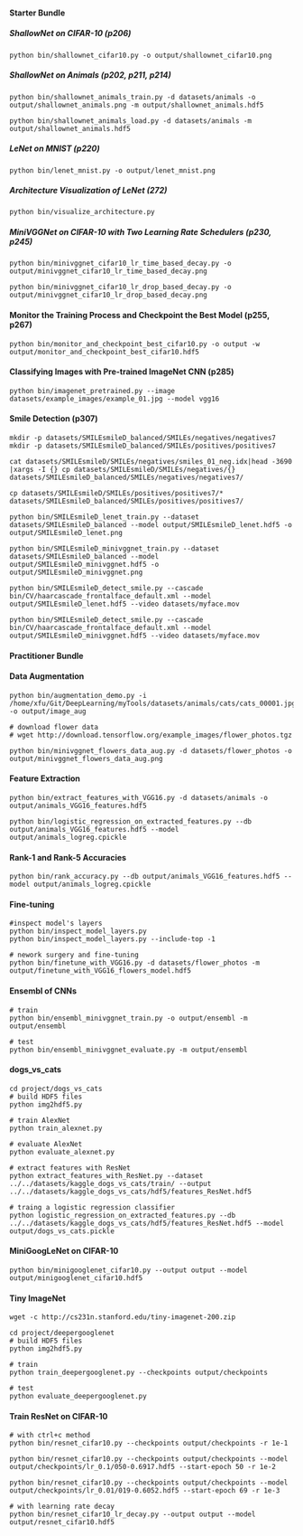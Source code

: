 #### Starter Bundle

##### ShallowNet on CIFAR-10 (p206)
```
python bin/shallownet_cifar10.py -o output/shallownet_cifar10.png
```

##### ShallowNet on Animals (p202, p211, p214)
```
python bin/shallownet_animals_train.py -d datasets/animals -o output/shallownet_animals.png -m output/shallownet_animals.hdf5

python bin/shallownet_animals_load.py -d datasets/animals -m output/shallownet_animals.hdf5
```

##### LeNet on MNIST (p220)
```
python bin/lenet_mnist.py -o output/lenet_mnist.png
```

##### Architecture Visualization of LeNet (272)
```
python bin/visualize_architecture.py
```

##### MiniVGGNet on CIFAR-10 with Two Learning Rate Schedulers (p230, p245)
```
python bin/minivggnet_cifar10_lr_time_based_decay.py -o output/minivggnet_cifar10_lr_time_based_decay.png

python bin/minivggnet_cifar10_lr_drop_based_decay.py -o output/minivggnet_cifar10_lr_drop_based_decay.png
```

#### Monitor the Training Process and Checkpoint the Best Model (p255, p267)
```
python bin/monitor_and_checkpoint_best_cifar10.py -o output -w output/monitor_and_checkpoint_best_cifar10.hdf5
```

#### Classifying Images with Pre-trained ImageNet CNN (p285)
```
python bin/imagenet_pretrained.py --image datasets/example_images/example_01.jpg --model vgg16
```

#### Smile Detection (p307)
``` 
mkdir -p datasets/SMILEsmileD_balanced/SMILEs/negatives/negatives7
mkdir -p datasets/SMILEsmileD_balanced/SMILEs/positives/positives7

cat datasets/SMILEsmileD/SMILEs/negatives/smiles_01_neg.idx|head -3690 |xargs -I {} cp datasets/SMILEsmileD/SMILEs/negatives/{} datasets/SMILEsmileD_balanced/SMILEs/negatives/negatives7/

cp datasets/SMILEsmileD/SMILEs/positives/positives7/* datasets/SMILEsmileD_balanced/SMILEs/positives/positives7/

python bin/SMILEsmileD_lenet_train.py --dataset datasets/SMILEsmileD_balanced --model output/SMILEsmileD_lenet.hdf5 -o output/SMILEsmileD_lenet.png

python bin/SMILEsmileD_minivggnet_train.py --dataset datasets/SMILEsmileD_balanced --model output/SMILEsmileD_minivggnet.hdf5 -o output/SMILEsmileD_minivggnet.png

python bin/SMILEsmileD_detect_smile.py --cascade bin/CV/haarcascade_frontalface_default.xml --model output/SMILEsmileD_lenet.hdf5 --video datasets/myface.mov

python bin/SMILEsmileD_detect_smile.py --cascade bin/CV/haarcascade_frontalface_default.xml --model output/SMILEsmileD_minivggnet.hdf5 --video datasets/myface.mov
```


#### Practitioner Bundle
#### Data Augmentation
```
python bin/augmentation_demo.py -i /home/xfu/Git/DeepLearning/myTools/datasets/animals/cats/cats_00001.jpg -o output/image_aug

# download flower data
# wget http://download.tensorflow.org/example_images/flower_photos.tgz

python bin/minivggnet_flowers_data_aug.py -d datasets/flower_photos -o output/minivggnet_flowers_data_aug.png
```

#### Feature Extraction
```
python bin/extract_features_with_VGG16.py -d datasets/animals -o output/animals_VGG16_features.hdf5

python bin/logistic_regression_on_extracted_features.py --db output/animals_VGG16_features.hdf5 --model output/animals_logreg.cpickle
```

#### Rank-1 and Rank-5 Accuracies
```
python bin/rank_accuracy.py --db output/animals_VGG16_features.hdf5 --model output/animals_logreg.cpickle
```

#### Fine-tuning
```
#inspect model's layers
python bin/inspect_model_layers.py
python bin/inspect_model_layers.py --include-top -1

# nework surgery and fine-tuning
python bin/finetune_with_VGG16.py -d datasets/flower_photos -m output/finetune_with_VGG16_flowers_model.hdf5
```

#### Ensembl of CNNs
```
# train
python bin/ensembl_minivggnet_train.py -o output/ensembl -m output/ensembl 

# test
python bin/ensembl_minivggnet_evaluate.py -m output/ensembl 
```

#### dogs_vs_cats
```
cd project/dogs_vs_cats
# build HDF5 files
python img2hdf5.py

# train AlexNet
python train_alexnet.py

# evaluate AlexNet
python evaluate_alexnet.py

# extract features with ResNet
python extract_features_with_ResNet.py --dataset ../../datasets/kaggle_dogs_vs_cats/train/ --output ../../datasets/kaggle_dogs_vs_cats/hdf5/features_ResNet.hdf5

# traing a logistic regression classifier
python logistic_regression_on_extracted_features.py --db ../../datasets/kaggle_dogs_vs_cats/hdf5/features_ResNet.hdf5 --model output/dogs_vs_cats.pickle
```

#### MiniGoogLeNet on CIFAR-10
```
python bin/minigooglenet_cifar10.py --output output --model output/minigooglenet_cifar10.hdf5
```

#### Tiny ImageNet
```
wget -c http://cs231n.stanford.edu/tiny-imagenet-200.zip

cd project/deepergooglenet
# build HDF5 files
python img2hdf5.py

# train
python train_deepergooglenet.py --checkpoints output/checkpoints

# test
python evaluate_deepergooglenet.py 

```

#### Train ResNet on CIFAR-10
```
# with ctrl+c method
python bin/resnet_cifar10.py --checkpoints output/checkpoints -r 1e-1

python bin/resnet_cifar10.py --checkpoints output/checkpoints --model output/checkpoints/lr_0.1/050-0.6917.hdf5 --start-epoch 50 -r 1e-2

python bin/resnet_cifar10.py --checkpoints output/checkpoints --model output/checkpoints/lr_0.01/019-0.6052.hdf5 --start-epoch 69 -r 1e-3

# with learning rate decay
python bin/resnet_cifar10_lr_decay.py --output output --model output/resnet_cifar10.hdf5 

```